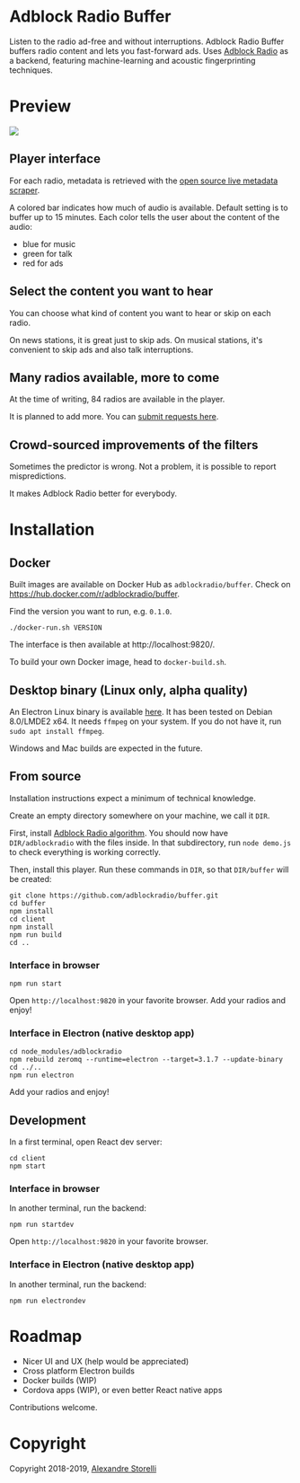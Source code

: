 # Adblock Radio Buffer
Listen to the radio ad-free and without interruptions.
Adblock Radio Buffer buffers radio content and lets you fast-forward ads.
Uses [Adblock Radio](https://github.com/adblockradio/adblockradio) as a backend, featuring machine-learning and acoustic fingerprinting techniques.

# Preview

![](doc/abr-buffer.png)

## Player interface

For each radio, metadata is retrieved with the [open source live metadata scraper](https://github.com/adblockradio/webradio-metadata).

A colored bar indicates how much of audio is available. Default setting is to buffer up to 15 minutes.
Each color tells the user about the content of the audio:
- blue for music
- green for talk
- red for ads

## Select the content you want to hear

You can choose what kind of content you want to hear or skip on each radio.

On news stations, it is great just to skip ads.
On musical stations, it's convenient to skip ads and also talk interruptions.

## Many radios available, more to come

At the time of writing, 84 radios are available in the player.

It is planned to add more. You can [submit requests here](https://github.com/adblockradio/available-models/).

## Crowd-sourced improvements of the filters

Sometimes the predictor is wrong. Not a problem, it is possible to report mispredictions.

It makes Adblock Radio better for everybody.

# Installation

## Docker

Built images are available on Docker Hub as `adblockradio/buffer`. Check on https://hub.docker.com/r/adblockradio/buffer.

Find the version you want to run, e.g. `0.1.0`.

```
./docker-run.sh VERSION
```

The interface is then available at http://localhost:9820/.

To build your own Docker image, head to `docker-build.sh`.

## Desktop binary (Linux only, alpha quality)
An Electron Linux binary is available [here](http://cdn.s00.adblockradio.com/ABR-Buffer-v1.0.tar.gz).
It has been tested on Debian 8.0/LMDE2 x64.
It needs `ffmpeg` on your system. If you do not have it, run `sudo apt install ffmpeg`.

Windows and Mac builds are expected in the future.

## From source
Installation instructions expect a minimum of technical knowledge.

Create an empty directory somewhere on your machine, we call it `DIR`.

First, install [Adblock Radio algorithm](https://github.com/adblockradio/adblockradio). You should now have `DIR/adblockradio` with the files inside. In that subdirectory, run `node demo.js` to check everything is working correctly.

Then, install this player. Run these commands in `DIR`, so that `DIR/buffer` will be created:
```
git clone https://github.com/adblockradio/buffer.git
cd buffer
npm install
cd client
npm install
npm run build
cd ..
```

### Interface in browser
```
npm run start
```
Open `http://localhost:9820` in your favorite browser.
Add your radios and enjoy!

### Interface in Electron (native desktop app)
```
cd node_modules/adblockradio
npm rebuild zeromq --runtime=electron --target=3.1.7 --update-binary
cd ../..
npm run electron
```
Add your radios and enjoy!


## Development

In a first terminal, open React dev server:
```
cd client
npm start
```

### Interface in browser
In another terminal, run the backend:
```
npm run startdev
```
Open `http://localhost:9820` in your favorite browser.

### Interface in Electron (native desktop app)
In another terminal, run the backend:
```
npm run electrondev
```

# Roadmap

- Nicer UI and UX (help would be appreciated)
- Cross platform Electron builds
- Docker builds (WIP)
- Cordova apps (WIP), or even better React native apps

Contributions welcome.

# Copyright

Copyright 2018-2019, [Alexandre Storelli](https://github.com/dest4)

